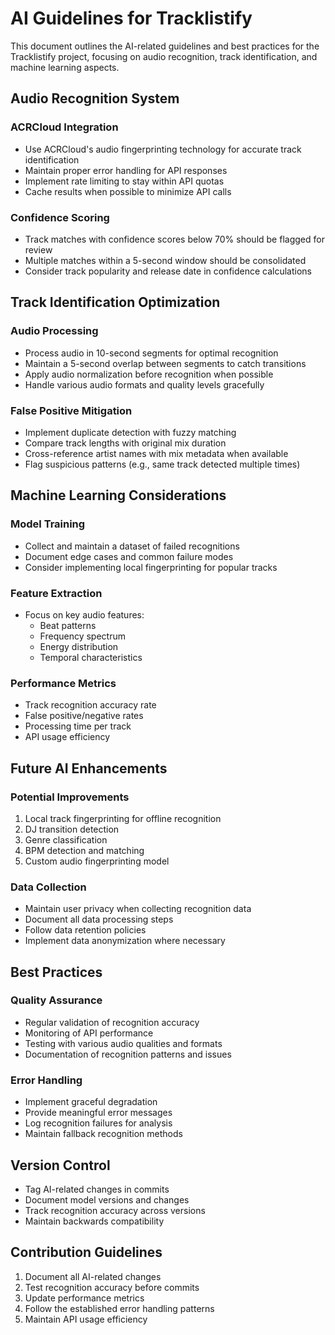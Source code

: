 # AI Guidelines for Tracklistify

This document outlines the AI-related guidelines and best practices for the Tracklistify project, focusing on audio recognition, track identification, and machine learning aspects.

## Audio Recognition System

### ACRCloud Integration
- Use ACRCloud's audio fingerprinting technology for accurate track identification
- Maintain proper error handling for API responses
- Implement rate limiting to stay within API quotas
- Cache results when possible to minimize API calls

### Confidence Scoring
- Track matches with confidence scores below 70% should be flagged for review
- Multiple matches within a 5-second window should be consolidated
- Consider track popularity and release date in confidence calculations

## Track Identification Optimization

### Audio Processing
- Process audio in 10-second segments for optimal recognition
- Maintain a 5-second overlap between segments to catch transitions
- Apply audio normalization before recognition when possible
- Handle various audio formats and quality levels gracefully

### False Positive Mitigation
- Implement duplicate detection with fuzzy matching
- Compare track lengths with original mix duration
- Cross-reference artist names with mix metadata when available
- Flag suspicious patterns (e.g., same track detected multiple times)

## Machine Learning Considerations

### Model Training
- Collect and maintain a dataset of failed recognitions
- Document edge cases and common failure modes
- Consider implementing local fingerprinting for popular tracks

### Feature Extraction
- Focus on key audio features:
  - Beat patterns
  - Frequency spectrum
  - Energy distribution
  - Temporal characteristics

### Performance Metrics
- Track recognition accuracy rate
- False positive/negative rates
- Processing time per track
- API usage efficiency

## Future AI Enhancements

### Potential Improvements
1. Local track fingerprinting for offline recognition
2. DJ transition detection
3. Genre classification
4. BPM detection and matching
5. Custom audio fingerprinting model

### Data Collection
- Maintain user privacy when collecting recognition data
- Document all data processing steps
- Follow data retention policies
- Implement data anonymization where necessary

## Best Practices

### Quality Assurance
- Regular validation of recognition accuracy
- Monitoring of API performance
- Testing with various audio qualities and formats
- Documentation of recognition patterns and issues

### Error Handling
- Implement graceful degradation
- Provide meaningful error messages
- Log recognition failures for analysis
- Maintain fallback recognition methods

## Version Control
- Tag AI-related changes in commits
- Document model versions and changes
- Track recognition accuracy across versions
- Maintain backwards compatibility

## Contribution Guidelines
1. Document all AI-related changes
2. Test recognition accuracy before commits
3. Update performance metrics
4. Follow the established error handling patterns
5. Maintain API usage efficiency
